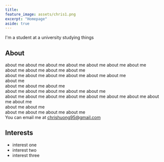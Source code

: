 ```yaml
---
title:
feature_image: assets/chris1.png
excerpt: "Homepage"
aside: true
---
```


I'm a student at a university studying things

## About

about me about me about me about me about me about me about me   
about me about me about me about me   
about me about me about me about me about me about me   
about me   
about me about me about me   
about me about me about me about me about me   
about me about me about me about me about me about me about me about me about me   
about me about me   
about me about me about me about me  
You can email me at <a href="mailto:chrishuong95@gmail.com">chrishuong95@gmail.com</a>
  


## Interests

- interest one
- interest two
- interest three




